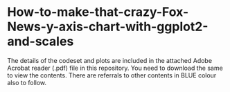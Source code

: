 # How-to-make-that-crazy-Fox-News-y-axis-chart-with-ggplot2-and-scales

The details of the codeset and plots are included in the attached Adobe Acrobat reader (.pdf) file in this repository. 
You need to download the same to view the contents. There are referrals to other contents in BLUE colour also to follow.
